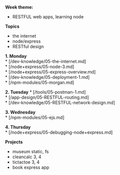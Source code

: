 **Week theme:**  
  * RESTFUL web apps, learning node  
  
**Topics**  
  * the internet  
  * node/express  
  * RESTful design  
  
  
  **1. Monday**  
    * [/dev-knowledge/05-the-internet.md]  
    * [/node+express/05-node-3.md]  
    * [/node+express/05-express-overview.md]  
    * [/dev-knowledge/05-deployment-1.md]  
    * [/npm-modules/05-morgan.md]
      
  **2. Tuesday** 
    * [/tools/05-postman-1.md]  
    * [/app-design/05-RESTFUL-routing.md]  
    * [/dev-knowledge/05-RESTFUL-network-design.md]

  **3. Wednesday**  
    * [/npm-modules/05-ejs.md]

  **4. Thursday**  
    * [/node+express/05-debugging-node+express.md]  
  
**Projects**  
  * museum static, fs  
  * cleancalc 3, 4  
  * tictactoe 3, 4  
  * book express app  
